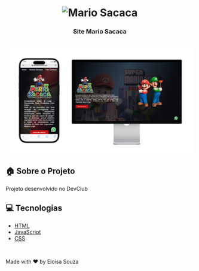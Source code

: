 <h1 align="center">
  <img src="https://github.com/eloisasacaca/irmaos-mario/blob/master/img/cabe%C3%A7a.png?raw=true" alt="Mario Sacaca" width="250px">
</h1>

<h3 align="center">
  Site Mario Sacaca
</h3>

<br>

<img alt="Layout" src="https://github.com/eloisasacaca/irmaos-mario/blob/master/img/marios.png?raw=true">
<br>


## :house: Sobre o Projeto

Projeto desenvolvido no DevClub
<br>

## :computer: Tecnologias
- [HTML](https://www.html.org.in/)
- [JavaScript](https://js.org/)
- [CSS](https://www.css.org/)
<br>

Made with ♥ by Eloisa Souza
